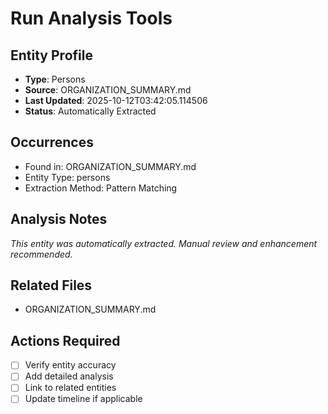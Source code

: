 # Run Analysis Tools

## Entity Profile
- **Type**: Persons
- **Source**: ORGANIZATION_SUMMARY.md
- **Last Updated**: 2025-10-12T03:42:05.114506
- **Status**: Automatically Extracted

## Occurrences
- Found in: ORGANIZATION_SUMMARY.md
- Entity Type: persons
- Extraction Method: Pattern Matching

## Analysis Notes
*This entity was automatically extracted. Manual review and enhancement recommended.*

## Related Files
- ORGANIZATION_SUMMARY.md

## Actions Required
- [ ] Verify entity accuracy
- [ ] Add detailed analysis
- [ ] Link to related entities
- [ ] Update timeline if applicable
